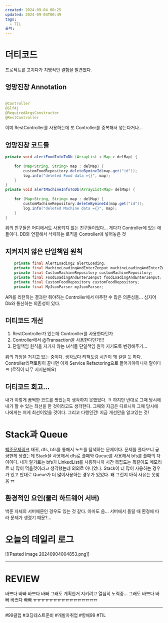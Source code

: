 ```yaml
---
created: 2024-09-04 00:25
updated: 2024-09-04T00:49
tags:
  - TIL
출처: 
---
```

# 더티코드
프로젝트를 고치다가 치명적인 결함을 발견했다.

## 엉망진창 Annotation
``` java

@Controller  
@Slf4j  
@RequiredArgsConstructor  
@RestController
```

이미 RestController를 사용하는데 또 Controller를 중복해서 넣는다거나...

## 엉망진창 코드들

``` java
private void alertFoodInfoToDb (ArrayList < Map > delMap) {  
  
    for (Map<String, String> map : delMap) {  
        customFoodRepository.deleteBymineId(map.get("id"));  
        log.info("deleted Food data ={}", map);  
    }  
}  
private void alertMachineInfoToDb(ArrayList<Map> delMap) {  
  
    for (Map<String, String> map : delMap) {  
        customMachineRepository.deleteBymineId(map.get("id"));  
        log.info("deleted Machine data ={}", map);  
    }  
}

```

위의 친구들은 어디에서도 사용되지 않는 친구들이었다... 
게다가 Controller에 있는 애들이다.
DB와 연결해서 삭제하는 로직을 Controller에 넣어놓은 것 


## 지켜지지 않은 단일책임 원칙
```java
    private final AlertLoading2 alertLoading;  
    private final MachineLoadingAndEnterZenput machineLoadingAndEnterZenput;  
    private final CustomMachineRepository customMachineRepository;  
    private final FoodLoadingAndEnterZenput foodLoadingAndEnterZenput;  
    private final CustomFoodRepository customFoodRepository;  
    private final MyJsonParser myJsonParser;
```

API를 리턴하는 결과만 줘야하는 Controller에서 마주한 수 많은 의존성들... 심지어 Db와 통신하는 의존성이 있다. 

## 더티코드 개선

1. RestController가 있는데 Contronller를 사용한다던가
2. Controller에서 @Transaction을 사용한다던가!!!
3. 단일책임 원칙을 지키지 않는 녀석들 단일책임 원칙 지키도록 변경해주기...

위의 과정을 거치고 있는 중이다. 생각보다 리팩토링 시간이 꽤 걸릴 듯 하다.  Controller리팩토링이 끝나면 이제 Service Refactoring으로 들어가야하니까 말이다 ㅋ (로직이 너무 지저분해요)
## 더티코드 회고...
내가 이렇게 끔찍한 코드를 짯었는지 생각하지 못했었다. ㅋ 
하지만 반대로 그때 당시에 내가 할 수 있는 최선을 한 것이라고도 생각한다. 그때와 지금은 다르니까 그때 당시에 나에게는 저게 최선이었을 것이다. 그리고 다행인건! 지금 개선안을 알고있는 것!

# Stack과 Queue
[백준문제링크](https://www.acmicpc.net/problem/11724)
재귀, dfs, bfs를 통해서 노드를 탐색하는 문제이다. 
문제를 풀다보니 궁금한게 생겼는데
Stack을 사용해서 dfs로 풀때와 Queue를 사용해서 bfs를 풀때의 차이이다.
내가 알기로는 bfs가 LinkedList를 사용하니까 시간 복잡도는 똑같아도 메모리르 더 많이 먹을것이라고 생각했는데 의외로 아니었다.
Stack이 더 많이 사용하는 경우가 있고 반대로 Queue가 더 많이사용하는 경우가 있었다. 
왜 그런지 아직 사유는 못찾음 ㅠ 
## 환경적인 요인(물리 하드웨어 서버)
백준 자체의 서버때문인 경우도 있는 것 같다. 아마도 음... 서버에서 돌릴 때 환경에 따라 문제가 생겼기 때문?... 

# 오늘의 데일리 로그



![[Pasted image 20240904004853.png]]


---
# REVIEW
바쁘다 바빠 바쁘다 바빠 
그래도 계획한거 지키려고 열심히 노력중... 
그래도 바쁘다 바빠 바쁘다 빠빠 ㅠㅠㅠㅠㅠㅠㅠㅠㅠㅠㅠㅠㅠㅠㅠㅠ

---
 #99클럽 #코딩테스트준비 #개발자취업 #항해99 #TIL